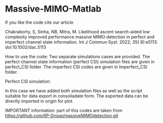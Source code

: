 # Massive-MIMO-Matlab

If you like the code cite our article

Chakraborty, S, Sinha, NB, Mitra, M. Likelihood ascent search-aided low complexity improved performance massive MIMO detection in perfect and imperfect channel state information. Int J Commun Syst. 2022; 35( 8):e5113. doi:10.1002/dac.5113 

How to use the code: Two separate simulations cases are provided. The perfect channel state information (perfect CSI) simulation files are given in perfect_CSI folder. The imperfect CSI codes are given in Imperfect_CSI folder.

Perfect CSI simulation:

In this case we have added both simulation files as well as the script suitable for data export in consoliadate form. The exported data can be directly imported in origin for plot.


IMPORTANT information:
part of this codes are taken from https://github.com/IIP-Group/massiveMIMOdetection.git
